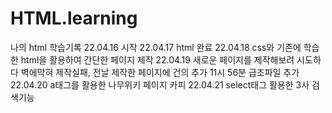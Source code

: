 # HTML.learning
나의 html 학습기록 22.04.16 시작
22.04.17 html 완료
22.04.18 css와 기존에 학습한 html을 활용하여 간단한 페이지 제작
22.04.19 새로운 페이지를 제작해보려 시도하다 벽에막혀 제작실패, 전날 제작한 페이지에 건의 추가 11시 56분 급조파일 추가
22.04.20 a태그를 활용한 나무위키 페이지 카피
22.04.21 select태그 활용한 3사 검색기능
